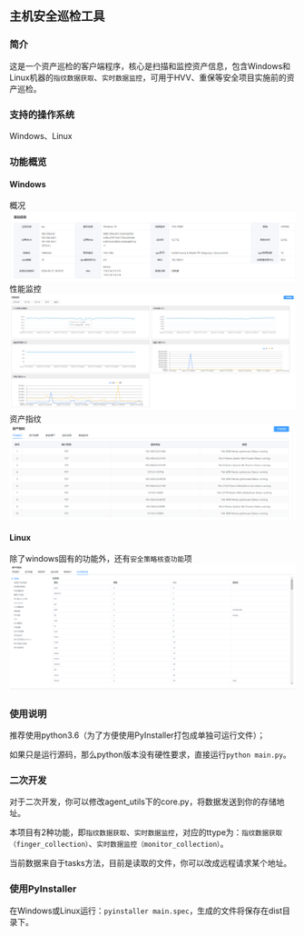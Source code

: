 ## 主机安全巡检工具

### 简介
这是一个资产巡检的客户端程序，核心是扫描和监控资产信息，包含Windows和Linux机器的```指纹数据获取```、```实时数据监控```，可用于HVV、重保等安全项目实施前的资产巡检。

### 支持的操作系统
Windows、Linux

### 功能概览
#### Windows
概况
![win_profile.png](profile_img%2Fwin_profile.png)
性能监控
![win_monitor.png](profile_img%2Fwin_monitor.png)
资产指纹
![win_finger1.png](profile_img%2Fwin_finger1.png)


#### Linux
除了windows固有的功能外，还有```安全策略核查功能```项
![linux_finger1.png](profile_img%2Flinux_finger1.png)

### 使用说明
推荐使用python3.6（为了方便使用PyInstaller打包成单独可运行文件）；

如果只是运行源码，那么python版本没有硬性要求，直接运行```python main.py```。

### 二次开发
对于二次开发，你可以修改agent_utils下的core.py，将数据发送到你的存储地址。

本项目有2种功能，即```指纹数据获取```、```实时数据监控```，对应的ttype为：```指纹数据获取（finger_collection）```、```实时数据监控（monitor_collection）```。

当前数据来自于tasks方法，目前是读取的文件，你可以改成远程请求某个地址。

### 使用PyInstaller
在Windows或Linux运行：```pyinstaller main.spec```，生成的文件将保存在dist目录下。
